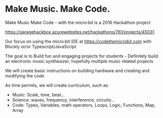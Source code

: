 # Make Music. Make Code.

Make Music Make Code - with the micro:bit is a 2016 Hackathon project

https://garagehackbox.azurewebsites.net/hackathons/761/projects/45031 

Our focus on using the micro:bit IDE at https://codethemicrobit.com with Blockly or/or Typescript/JavaScript 

The goal is to Build fun and engaging projects for students - Definitely build an electronic music synthesizer, hopefully multiple music related projects

We will create basic instructions on building hardware and creating and modifying the code

As time permits, we will create curriculum, such as:
- Music: Scale, tone, beat...
- Science: waves, frequency, interference, circuits...
- Code: Types, Variables, math operators, Loops, Logic, Functions, Map, Array

